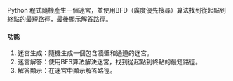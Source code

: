 Python 程式隨機產生一個迷宮，並使用BFD（廣度優先搜尋）算法找到從起點到終點的最短路徑，最後顯示解答路徑。

#### 功能
1. 迷宮生成：隨機生成一個包含牆壁和通道的迷宮。
2. 迷宮解答：使用BFS算法解決迷宮，找到從起點到終點的最短路徑。
3. 解答顯示：在迷宮中顯示解答路徑。
